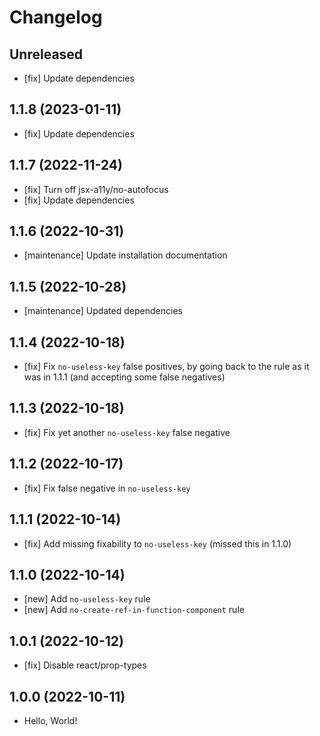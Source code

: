 # Changelog

## Unreleased

- [fix] Update dependencies

## 1.1.8 (2023-01-11)

- [fix] Update dependencies

## 1.1.7 (2022-11-24)

- [fix] Turn off jsx-a11y/no-autofocus
- [fix] Update dependencies

## 1.1.6 (2022-10-31)

- [maintenance] Update installation documentation

## 1.1.5 (2022-10-28)

- [maintenance] Updated dependencies

## 1.1.4 (2022-10-18)

- [fix] Fix `no-useless-key` false positives, by going back to the rule as it was in 1.1.1 (and accepting some false negatives)

## 1.1.3 (2022-10-18)

- [fix] Fix yet another `no-useless-key` false  negative

## 1.1.2 (2022-10-17)

- [fix] Fix false negative in `no-useless-key`

## 1.1.1 (2022-10-14)

- [fix] Add missing fixability to `no-useless-key` (missed this in 1.1.0)

## 1.1.0 (2022-10-14)

- [new] Add `no-useless-key` rule
- [new] Add `no-create-ref-in-function-component` rule

## 1.0.1 (2022-10-12)

- [fix] Disable react/prop-types

## 1.0.0 (2022-10-11)

- Hello, World!
